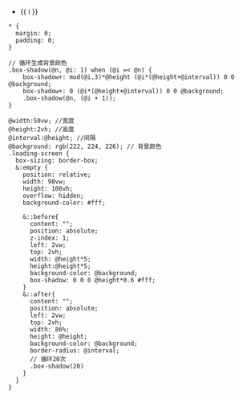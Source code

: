 
<div id="main">
<ul>
  <li v-for="i in 10">{{ i }}</li>
</ul>
<div class="loading-screen"></div>
</div>

<script>
//   new Vue({
//     el: '#css-demo',
//     data: { msg: 'Vue' }
//   })
</script>



<vuep template="#example" :options="{theme:'material-palenight'}"></vuep>

<script v-pre type="text/x-template" id="example">
<template>
    <div class="loading-screen"></div>
</template>
<style>
* {
  margin: 0;
  padding: 0;
}
.loading-screen {
  box-sizing: border-box;
}
.loading-screen:empty {
  position: relative;
  width: 98vw;
  height: 100vh;
  overflow: hidden;
  background-color: #fff;
}
.loading-screen:empty::before {
  content: "";
  position: absolute;
  z-index: 1;
  left: 2vw;
  top: 2vh;
  width: 10vh;
  height: 10vh;
  background-color: #dee0e2;
  box-shadow: 0 0 0 1.2vh #fff;
}
.loading-screen:empty::after {
  content: "";
  position: absolute;
  left: 2vw;
  top: 2vh;
  width: 86%;
  height: 2vh;
  background-color: #dee0e2;
  border-radius: 2vh;
  box-shadow: 2vh 4vh 0 0 #dee0e2, 0 4vh 0 0 #dee0e2, 4vh 8vh 0 0 #dee0e2, 0 8vh 0 0 #dee0e2, 0vh 12vh 0 0 #dee0e2, 0 12vh 0 0 #dee0e2, 2vh 16vh 0 0 #dee0e2, 0 16vh 0 0 #dee0e2, 4vh 20vh 0 0 #dee0e2, 0 20vh 0 0 #dee0e2, 0vh 24vh 0 0 #dee0e2, 0 24vh 0 0 #dee0e2, 2vh 28vh 0 0 #dee0e2, 0 28vh 0 0 #dee0e2, 4vh 32vh 0 0 #dee0e2, 0 32vh 0 0 #dee0e2, 0vh 36vh 0 0 #dee0e2, 0 36vh 0 0 #dee0e2, 2vh 40vh 0 0 #dee0e2, 0 40vh 0 0 #dee0e2, 4vh 44vh 0 0 #dee0e2, 0 44vh 0 0 #dee0e2, 0vh 48vh 0 0 #dee0e2, 0 48vh 0 0 #dee0e2, 2vh 52vh 0 0 #dee0e2, 0 52vh 0 0 #dee0e2, 4vh 56vh 0 0 #dee0e2, 0 56vh 0 0 #dee0e2, 0vh 60vh 0 0 #dee0e2, 0 60vh 0 0 #dee0e2, 2vh 64vh 0 0 #dee0e2, 0 64vh 0 0 #dee0e2, 4vh 68vh 0 0 #dee0e2, 0 68vh 0 0 #dee0e2, 0vh 72vh 0 0 #dee0e2, 0 72vh 0 0 #dee0e2, 2vh 76vh 0 0 #dee0e2, 0 76vh 0 0 #dee0e2, 4vh 80vh 0 0 #dee0e2, 0 80vh 0 0 #dee0e2;
}
</style>
<script>
  module.exports = {
    data: function () {
      return { name: 'Vue' }
    }
  }
</script>
</script>


```less
* {
  margin: 0;
  padding: 0;
}

// 循环生成背景颜色
.box-shadow(@n, @i: 1) when (@i =< @n) {
    box-shadow+: mod(@i,3)*@height (@i*(@height+@interval)) 0 0 @background;
    box-shadow+: 0 (@i*(@height+@interval)) 0 0 @background;
    .box-shadow(@n, (@i + 1));
}

@width:50vw; //宽度
@height:2vh; //高度
@interval:@height; //间隔
@background: rgb(222, 224, 226); // 背景颜色
.loading-screen {
  box-sizing: border-box;
  &:empty {
    position: relative;
    width: 98vw;
    height: 100vh;
    overflow: hidden;
    background-color: #fff;

    &::before{
      content: "";
      position: absolute;
      z-index: 1;
      left: 2vw;
      top: 2vh;
      width: @height*5;
      height:@height*5;
      background-color: @background;
      box-shadow: 0 0 0 @height*0.6 #fff;
    }
    &::after{
      content: "";
      position: absolute;
      left: 2vw;
      top: 2vh;
      width: 86%;
      height: @height;
      background-color: @background;
      border-radius: @interval;
      // 循环20次
      .box-shadow(20)
    }
  }
}
```